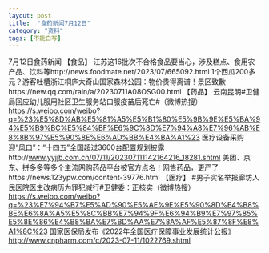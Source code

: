 ```yaml
---
layout: post
title:  "食药新闻7月12日"
category: "资料"
tags: [不能白写]
---
```

7月12日食药新闻
【食品】
江苏这16批次不合格食品要当心，涉及糕点、食用农产品、饮料等http://news.foodmate.net/2023/07/665092.html
1个西瓜200多元？游客吐槽浙江桐庐大奇山国家森林公园：物价贵得离谱！景区致歉https://new.qq.com/rain/a/20230711A08OSG00.html
【药品】
云南昆明#卫健局回应幼儿服用社区卫生服务站口服疫苗后死亡#（微博热搜）https://s.weibo.com/weibo?q=%23%E5%8D%AB%E5%81%A5%E5%B1%80%E5%9B%9E%E5%BA%94%E5%B9%BC%E5%84%BF%E6%9C%8D%E7%94%A8%E7%96%AB%E8%8B%97%E5%90%8E%E6%AD%BB%E4%BA%A1%23
医疗设备采购迎“风口”：“十四五”全国超过3600台配置规划披露http://www.yyjjb.com.cn/07/11/202307111142164216_18281.shtml
美团、京东、拼多多等多个主流网购药品平台被官方点名！网售药品，更严了https://news.123ypw.com/content-39776.html
【医疗】
#男子实名举报廊坊人民医院医生改病历为罪犯减行#卫健委：正核实（微博热搜）https://s.weibo.com/weibo?q=%23%E7%94%B7%E5%AD%90%E5%AE%9E%E5%90%8D%E4%B8%BE%E6%8A%A5%E5%8C%BB%E7%94%9F%E6%94%B9%E7%97%85%E5%8E%86%E4%B8%BA%E7%BD%AA%E7%8A%AF%E5%87%8F%E8%A1%8C%23
国家医保局发布《2022年全国医疗保障事业发展统计公报》http://www.cnpharm.com/c/2023-07-11/1022769.shtml